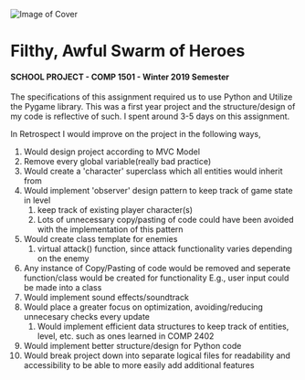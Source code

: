 ![Image of Cover](https://github.com/KarimTantawy/COMP1501-Filthy-Awful-Swarm-of-Heroes-Assignment-2-Python-Pygame/blob/master/Filthy%2C%20Awful%20Swarm%20of%20Heroes/assets/Main_Menu.png)
# Filthy, Awful Swarm of Heroes
#### SCHOOL PROJECT - COMP 1501 - Winter 2019 Semester
  The specifications of this assignment required us to use Python and Utilize the Pygame library. This was a first year project and the 
structure/design of my code is reflective of such. I spent around 3-5 days on this assignment.
  
In Retrospect I would improve on the project in the following ways,
1. Would design project according to MVC Model
1. Remove every global variable(really bad practice)
1. Would create a 'character' superclass which all entities would inherit from
1. Would implement 'observer' design pattern to keep track of game state in level
   1. keep track of existing player character(s)
   1. Lots of unnecessary copy/pasting of code could have been avoided with the implementation of this pattern
1. Would create class template for enemies
   1. virtual attack() function, since attack functionality varies depending on the enemy
1. Any instance of Copy/Pasting of code would be removed and seperate function/class would be created for functionality
   E.g., user input could be made into a class 
1. Would implement sound effects/soundtrack
1. Would place a greater focus on optimization, avoiding/reducing unnecesary checks every update
   1. Would implement efficient data structures to keep track of entities, level, etc. such as ones learned in COMP 2402
1. Would implement better structure/design for Python code
1. Would break project down into separate logical files for readability and accessibility to be able to more easily add additional
features
